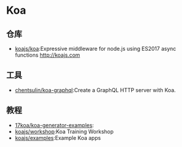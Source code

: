 # Koa

## 仓库

- [koajs/koa](https://github.com/koajs/koa):Expressive middleware for node.js using ES2017 async functions <http://koajs.com>

## 工具

- [chentsulin/koa-graphql](https://github.com/chentsulin/koa-graphql):Create a GraphQL HTTP server with Koa.

## 教程

- [17koa/koa-generator-examples](https://github.com/17koa/koa-generator-examples):
- [koajs/workshop](https://github.com/koajs/workshop):Koa Training Workshop
- [koajs/examples](https://github.com/koajs/examples):Example Koa apps
